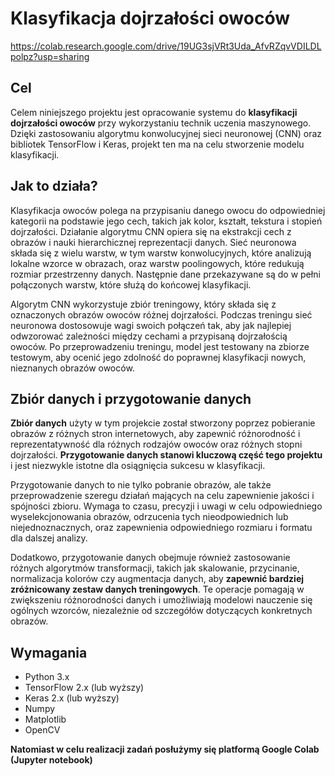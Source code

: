 # Klasyfikacja dojrzałości owoców
https://colab.research.google.com/drive/19UG3sjVRt3Uda_AfvRZqvVDILDLpolpz?usp=sharing

## Cel
Celem niniejszego projektu jest opracowanie systemu do **klasyfikacji dojrzałości owoców** przy wykorzystaniu technik uczenia maszynowego.
Dzięki zastosowaniu algorytmu konwolucyjnej sieci neuronowej (CNN) oraz bibliotek TensorFlow i Keras, projekt ten ma na celu stworzenie modelu klasyfikacji.

## Jak to działa?
Klasyfikacja owoców polega na przypisaniu danego owocu do odpowiedniej kategorii na podstawie jego cech, takich jak kolor, kształt, tekstura i stopień dojrzałości. Działanie algorytmu CNN opiera się na ekstrakcji cech z obrazów i nauki hierarchicznej reprezentacji danych. Sieć neuronowa składa się z wielu warstw, w tym warstw konwolucyjnych, które analizują lokalne wzorce w obrazach, oraz warstw poolingowych, które redukują rozmiar przestrzenny danych. Następnie dane przekazywane są do w pełni połączonych warstw, które służą do końcowej klasyfikacji.

Algorytm CNN wykorzystuje zbiór treningowy, który składa się z oznaczonych obrazów owoców różnej dojrzałości. Podczas treningu sieć neuronowa dostosowuje wagi swoich połączeń tak, aby jak najlepiej odwzorować zależności między cechami a przypisaną dojrzałością owoców. Po przeprowadzeniu treningu, model jest testowany na zbiorze testowym, aby ocenić jego zdolność do poprawnej klasyfikacji nowych, nieznanych obrazów owoców.

## Zbiór danych i przygotowanie danych
**Zbiór danych** użyty w tym projekcie został stworzony poprzez pobieranie obrazów z różnych stron internetowych, aby zapewnić różnorodność i reprezentatywność dla różnych rodzajów owoców oraz różnych stopni dojrzałości. **Przygotowanie danych stanowi kluczową część tego projektu** i jest niezwykle istotne dla osiągnięcia sukcesu w klasyfikacji.

Przygotowanie danych to nie tylko pobranie obrazów, ale także przeprowadzenie szeregu działań mających na celu zapewnienie jakości i spójności zbioru. Wymaga to czasu, precyzji i uwagi w celu odpowiedniego wyselekcjonowania obrazów, odrzucenia tych nieodpowiednich lub niejednoznacznych, oraz zapewnienia odpowiedniego rozmiaru i formatu dla dalszej analizy.

Dodatkowo, przygotowanie danych obejmuje również zastosowanie różnych algorytmów transformacji, takich jak skalowanie, przycinanie, normalizacja kolorów czy augmentacja danych, aby **zapewnić bardziej zróżnicowany zestaw danych treningowych**. Te operacje pomagają w zwiększeniu różnorodności danych i umożliwiają modelowi nauczenie się ogólnych wzorców, niezależnie od szczegółów dotyczących konkretnych obrazów.

## Wymagania
* Python 3.x
* TensorFlow 2.x (lub wyższy)
* Keras 2.x (lub wyższy)
* Numpy
* Matplotlib
* OpenCV

**Natomiast w celu realizacji zadań posłużymy się platformą Google Colab (Jupyter notebook)**

